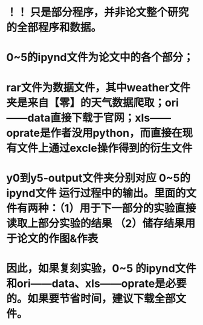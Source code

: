 # ！！ 只是部分程序，并非论文整个研究的全部程序和数据。

# 0~5的ipynd文件为论文中的各个部分；
# rar文件为数据文件，其中weather文件夹是来自【零】的天气数据爬取；ori——data直接下载于官网；xls——oprate是作者没用python，而直接在现有文件上通过excle操作得到的衍生文件
# y0到y5-output文件夹分别对应 0~5的ipynd文件 运行过程中的输出。里面的文件有两种：（1）用于下一部分的实验直接读取上部分实验的结果  （2）储存结果用于论文的作图&作表
# 因此，如果复刻实验，0~5 的ipynd文件和ori——data、xls——oprate是必要的。如果要节省时间，建议下载全部文件。
